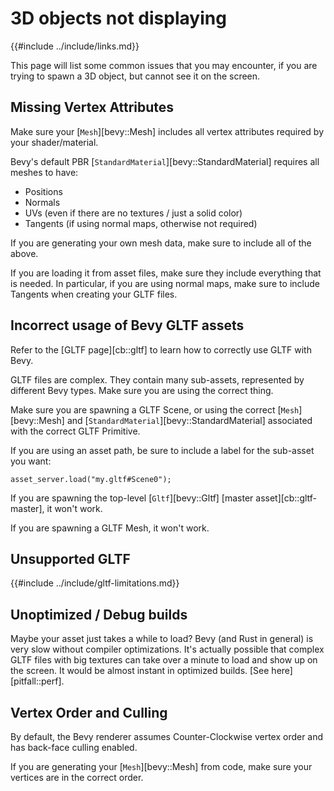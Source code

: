 # 3D objects not displaying

{{#include ../include/links.md}}

This page will list some common issues that you may encounter, if you are
trying to spawn a 3D object, but cannot see it on the screen.

## Missing Vertex Attributes

Make sure your [`Mesh`][bevy::Mesh] includes all vertex attributes required
by your shader/material.

Bevy's default PBR [`StandardMaterial`][bevy::StandardMaterial]
requires all meshes to have:
 - Positions
 - Normals
 - UVs (even if there are no textures / just a solid color)
 - Tangents (if using normal maps, otherwise not required)

If you are generating your own mesh data, make sure to include all of the
above.

If you are loading it from asset files, make sure they include everything
that is needed. In particular, if you are using normal maps, make sure
to include Tangents when creating your GLTF files.

## Incorrect usage of Bevy GLTF assets

Refer to the [GLTF page][cb::gltf] to learn how to correctly
use GLTF with Bevy.

GLTF files are complex. They contain many sub-assets, represented by
different Bevy types. Make sure you are using the correct thing.

Make sure you are spawning a GLTF Scene, or using the correct
[`Mesh`][bevy::Mesh] and [`StandardMaterial`][bevy::StandardMaterial]
associated with the correct GLTF Primitive.

If you are using an asset path, be sure to include a label for the sub-asset you want:

```rust,no_run,noplayground
asset_server.load("my.gltf#Scene0");
```

If you are spawning the top-level [`Gltf`][bevy::Gltf] [master asset][cb::gltf-master], it won't work.

If you are spawning a GLTF Mesh, it won't work.

## Unsupported GLTF

{{#include ../include/gltf-limitations.md}}

## Unoptimized / Debug builds

Maybe your asset just takes a while to load? Bevy (and Rust in general)
is very slow without compiler optimizations. It's actually possible that
complex GLTF files with big textures can take over a minute to load and
show up on the screen. It would be almost instant in optimized builds. [See
here][pitfall::perf].

## Vertex Order and Culling

By default, the Bevy renderer assumes Counter-Clockwise vertex order and has
back-face culling enabled.

If you are generating your [`Mesh`][bevy::Mesh] from code, make sure your
vertices are in the correct order.
